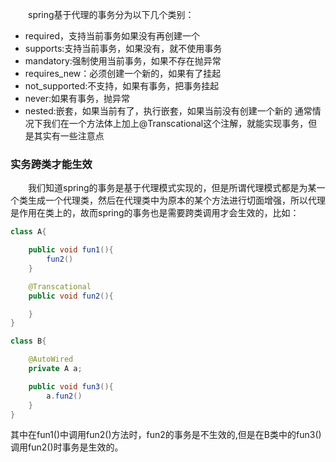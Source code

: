 &ensp;&ensp;&ensp;&ensp;spring基于代理的事务分为以下几个类别：
- required，支持当前事务如果没有再创建一个
- supports:支持当前事务，如果没有，就不使用事务
- mandatory:强制使用当前事务，如果不存在抛异常
- requires_new：必须创建一个新的，如果有了挂起
- not_supported:不支持，如果有事务，把事务挂起
- never:如果有事务，抛异常
- nested:嵌套，如果当前有了，执行嵌套，如果当前没有创建一个新的
通常情况下我们在一个方法体上加上@Transcational这个注解，就能实现事务，但是其实有一些注意点


### 实务跨类才能生效
&ensp;&ensp;&ensp;&ensp;我们知道spring的事务是基于代理模式实现的，但是所谓代理模式都是为某一个类生成一个代理类，然后在代理类中为原本的某个方法进行切面增强，所以代理是作用在类上的，故而spring的事务也是需要跨类调用才会生效的，比如：
```java
class A{

    public void fun1(){
        fun2()
    }

    @Transcational
    public void fun2(){

    }
}

class B{

    @AutoWired
    private A a;

    public void fun3(){
        a.fun2()
    }
}
```
其中在fun1()中调用fun2()方法时，fun2的事务是不生效的,但是在B类中的fun3()调用fun2()时事务是生效的。



